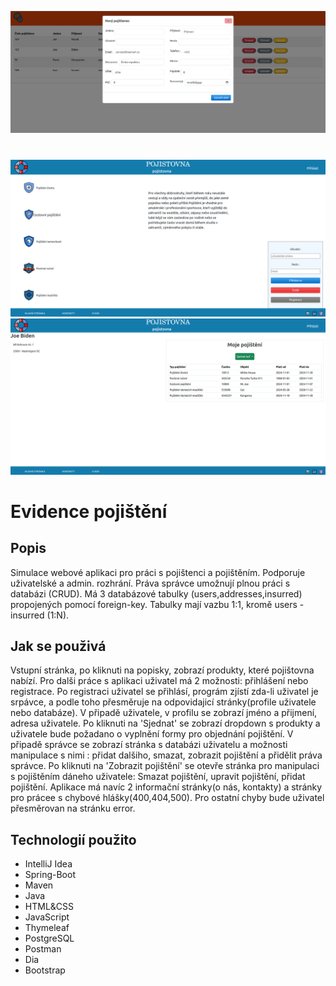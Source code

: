 ![screenshots](https://github.com/hanes1233/Evidence-Pojisteni/blob/main/screenshots/admin.png)
#
![screenshots](https://github.com/hanes1233/Evidence-Pojisteni/blob/main/screenshots/main.png)
![screenshots](https://github.com/hanes1233/Evidence-Pojisteni/blob/main/screenshots/profile.png)

# Evidence pojištění 

## Popis 

Simulace webové aplikaci pro práci s pojištenci a pojištěním.
Podporuje uživatelské a admin. rozhrání. Práva správce umožnují plnou práci s databázi (CRUD). 
Má 3 databázové tabulky (users,addresses,insurred) propojených pomocí foreign-key. 
Tabulky mají vazbu 1:1, kromě users - insurred (1:N).

## Jak se použivá

Vstupní stránka, po kliknuti na popisky, zobrazí produkty, které pojištovna nabízí.
Pro dalši práce s aplikaci uživatel má 2 možnosti: přihlášení nebo registrace. 
Po registraci uživatel se přihlásí, prográm zjístí zda-li uživatel je srpávce, a podle toho 
přesměruje na odpovidajicí stránky(profile uživatele nebo databáze). 
  V připadě uživatele, v profilu se zobrazí jméno a přijmení, adresa uživatele.
Po kliknuti na 'Sjednat' se zobrazí dropdown s produkty a uživatele bude požadano o vyplnění formy 
pro objednání pojištění.
  V připadě správce se zobrazí stránka s databázi uživatelu a možnosti manipulace s nimi : 
přidat dalšiho, smazat, zobrazit pojištění a přidělit práva správce. 
Po kliknuti na 'Zobrazit pojištění' se otevře stránka pro manipulaci s pojištěním dáneho uživatele: 
Smazat pojištění, upravit pojištění, přidat pojištění. 
  Aplikace má navíc 2 informační stránky(o nás, kontakty) a stránky pro prácee s chybové hlášky(400,404,500).
Pro ostatní chyby bude uživatel přesměrovan na stránku error. 

## Technologií použito

+ IntelliJ Idea
+ Spring-Boot
+ Maven
+ Java
+ HTML&CSS
+ JavaScript
+ Thymeleaf
+ PostgreSQL
+ Postman
+ Dia
+ Bootstrap
  
